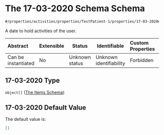 # The 17-03-2020 Schema Schema

```txt
#/properties/activities/properties/TestPatient-1/properties/17-03-2020#/properties/activities/properties/TestPatient-1/properties/17-03-2020
```

A date to hold activities of the user.


| Abstract            | Extensible | Status         | Identifiable            | Custom Properties | Additional Properties | Access Restrictions | Defined In                                                                        |
| :------------------ | ---------- | -------------- | ----------------------- | :---------------- | --------------------- | ------------------- | --------------------------------------------------------------------------------- |
| Can be instantiated | No         | Unknown status | Unknown identifiability | Forbidden         | Allowed               | none                | [firebase_final.schema.json\*](firebase_final.schema.json "open original schema") |

## 17-03-2020 Type

`object[]` ([The Items Schema](firebase_final-properties-the-activities-schema-properties-the-patient-activity-schema-properties-the-17-03-2020-schema-the-items-schema.md))

## 17-03-2020 Default Value

The default value is:

```json
[]
```
